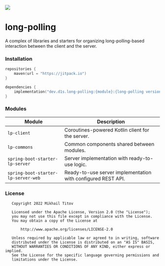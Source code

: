 [![](https://jitpack.io/v/d1snin/long-polling.svg)](https://jitpack.io/#d1snin/long-polling)

# long-polling

A complex of libraries and starters for organizing long-polling-based interaction between the client and the server.

### Installation

```kotlin
repositories {
    maven(url = "https://jitpack.io")
}

dependencies {
    implementation("dev.d1s.long-polling:{module}:{long-polling version}")
}
```

### Modules

| Module                              | Description                                                  |
|-------------------------------------|--------------------------------------------------------------|
| `lp-client`                         | Coroutines-powered Kotlin client for the server.             |
| `lp-commons`                        | Common components shared between modules.                    |
| `spring-boot-starter-lp-server`     | Server implementation with ready-to-use logic.               |
| `spring-boot-starter-lp-server-web` | Ready-to-use server implementation with configured REST API. |

### License
```
   Copyright 2022 Mikhail Titov

   Licensed under the Apache License, Version 2.0 (the "License");
   you may not use this file except in compliance with the License.
   You may obtain a copy of the License at

       http://www.apache.org/licenses/LICENSE-2.0

   Unless required by applicable law or agreed to in writing, software
   distributed under the License is distributed on an "AS IS" BASIS,
   WITHOUT WARRANTIES OR CONDITIONS OF ANY KIND, either express or implied.
   See the License for the specific language governing permissions and
   limitations under the License.
```